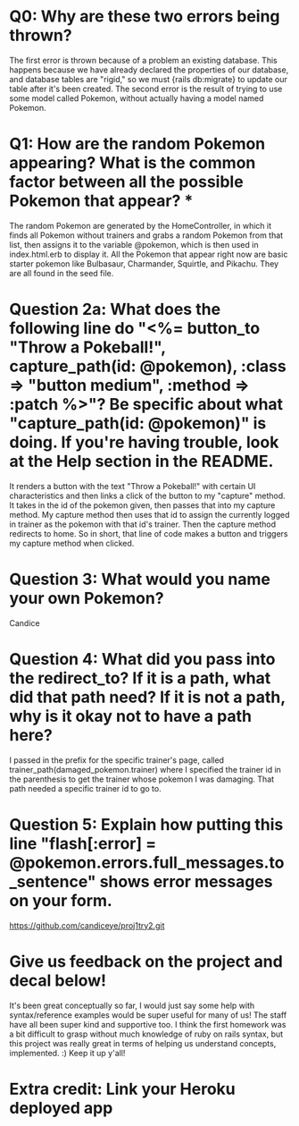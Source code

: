 # Q0: Why are these two errors being thrown?
The first error is thrown because of a problem an existing database. This happens because we have already declared the properties of our database, and database tables are "rigid," so we must {rails db:migrate} to update our table after it's been created. 
The second error is the result of trying to use some model called Pokemon, without actually having a model named Pokemon.

# Q1: How are the random Pokemon appearing? What is the common factor between all the possible Pokemon that appear? *
The random Pokemon are generated by the HomeController, in which it finds all Pokemon without trainers and grabs a random Pokemon from that list, then assigns it to the variable @pokemon, which is then used in index.html.erb to display it. All the Pokemon that appear right now are basic starter pokemon like Bulbasaur, Charmander, Squirtle, and Pikachu. They are all found in the seed file.

# Question 2a: What does the following line do "<%= button_to "Throw a Pokeball!", capture_path(id: @pokemon), :class => "button medium", :method => :patch %>"? Be specific about what "capture_path(id: @pokemon)" is doing. If you're having trouble, look at the Help section in the README.
It renders a button with the text "Throw a Pokeball!" with certain UI characteristics and then links a click of the button to my "capture" method. It takes in the id of the pokemon given, then passes that into my capture method. My capture method then uses that id to assign the currently logged in trainer as the pokemon with that id's trainer. Then the capture method redirects to home. So in short, that line of code makes a button and triggers my capture method when clicked.

# Question 3: What would you name your own Pokemon?
Candice

# Question 4: What did you pass into the redirect_to? If it is a path, what did that path need? If it is not a path, why is it okay not to have a path here?
I passed in the prefix for the specific trainer's page, called trainer_path(damaged_pokemon.trainer) where I specified the trainer id in the parenthesis to get the trainer whose pokemon I was damaging. That path needed a specific trainer id to go to.

# Question 5: Explain how putting this line "flash[:error] = @pokemon.errors.full_messages.to_sentence" shows error messages on your form.
https://github.com/candiceye/proj1try2.git

# Give us feedback on the project and decal below!
It's been great conceptually so far, I would just say some help with syntax/reference examples would be super useful for many of us! The staff have all been super kind and supportive too. I think the first homework was a bit difficult to grasp without much knowledge of ruby on rails syntax, but this project was really great in terms of helping us understand concepts, implemented. :) Keep it up y'all!

# Extra credit: Link your Heroku deployed app
